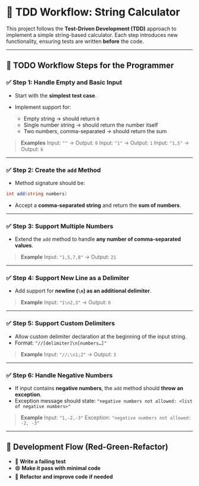 # 🧪 TDD Workflow: String Calculator

This project follows the **Test-Driven Development (TDD)** approach to implement a simple string-based calculator. Each step introduces new functionality, ensuring tests are written **before** the code.

---

## 🚧 TODO Workflow Steps for the Programmer

### ✅ Step 1: Handle Empty and Basic Input

* Start with the **simplest test case**.
* Implement support for:

  * Empty string → should return `0`
  * Single number string → should return the number itself
  * Two numbers, comma-separated → should return the sum

> **Examples**
> Input: `""` → Output: `0`
> Input: `"1"` → Output: `1`
> Input: `"1,5"` → Output: `6`

---

### ✅ Step 2: Create the `add` Method

* Method signature should be:

```csharp
int add(string numbers)
```

* Accept a **comma-separated string** and return the **sum of numbers**.

---

### ✅ Step 3: Support Multiple Numbers

* Extend the `add` method to handle **any number of comma-separated values**.

> **Example**
> Input: `"1,5,7,8"` → Output: `21`

---

### ✅ Step 4: Support New Line as a Delimiter

* Add support for **newline (`\n`) as an additional delimiter**.

> **Example**
> Input: `"1\n2,3"` → Output: `6`

---

### ✅ Step 5: Support Custom Delimiters

* Allow custom delimiter declaration at the beginning of the input string.
* Format: `"//[delimiter]\n[numbers…]"`

> **Example**
> Input: `"//;\n1;2"` → Output: `3`

---

### ✅ Step 6: Handle Negative Numbers

* If input contains **negative numbers**, the `add` method should **throw an exception**.
* Exception message should state:
  `"negative numbers not allowed: <list of negative numbers>"`

> **Example**
> Input: `"1,-2,-3"`
> Exception: `"negative numbers not allowed: -2, -3"`

---

## 🔁 Development Flow (Red-Green-Refactor)

* 🔴 **Write a failing test**
* 🟢 **Make it pass with minimal code**
* 🔁 **Refactor and improve code if needed**

